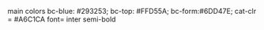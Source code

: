 main colors
bc-blue: #293253;
bc-top: #FFD55A;
bc-form:#6DD47E;
cat-clr = #A6C1CA
font= inter semi-bold  

